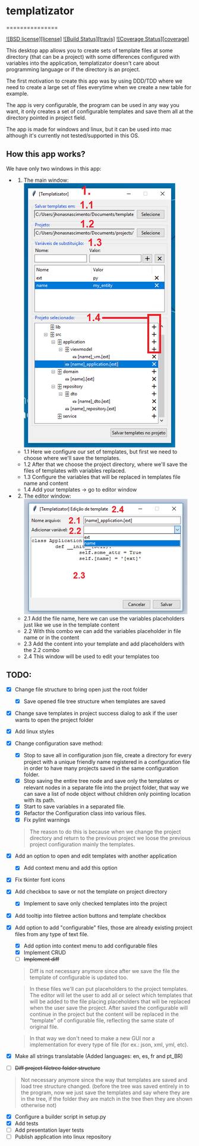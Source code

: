 # templatizator
===============

[![BSD license][license]](https://raw.githubusercontent.com/jhonasn/templatizator/master/LICENSE)
[![Build Status][travis]](https://travis-ci.org/jhonasn/templatizator)
[![Coverage Status][coverage]](https://codecov.io/gh/jhonasn/templatizator)

This desktop app allows you to create sets of template files at some directory (that can be a project) with some differences configured with variables into the application, templatizator doesn't care about programming language or if the directory is an project.

The first motivation to create this app was by using DDD/TDD where we need to create a large set of files everytime when we create a new table for example.

The app is very configurable, the program can be used in any way you want, it only creates a set of configurable templates and save them all at the directory pointed in project field.

The app is made for windows and linux, but it can be used into mac although it's currently not tested/supported in this OS.

## How this app works?
We have only two windows in this app:
- 1. The main window:
  ![Main window picture](https://github.com/jhonasn/templatizator/raw/master/docs/resources/templatizator-window.png "Main window")
  - 1.1 Here we configure our set of templates, but first we need to choose where we'll save the templates.
  - 1.2 After that we choose the project directory, where we'll save the files of templates with variables replaced.
  - 1.3 Configure the variables that will be replaced in templates file name and content
  - 1.4 Add your templates -> go to editor window

- 2. The editor window:
  ![Editor window picture](https://github.com/jhonasn/templatizator/raw/master/docs/resources/templatizator-editor.png "Main window")
  - 2.1 Add the file name, here we can use the variables placeholders just like we use in the template content
  - 2.2 With this combo we can add the variables placeholder in file name or in the content
  - 2.3 Add the content into your template and add placeholders with the 2.2 combo
  - 2.4 This window will be used to edit your templates too

## TODO:
- [x] Change file structure to bring open just the root folder
  - [x] Save opened file tree structure when templates are saved
- [x] Change save templates in project success dialog to ask if the user wants to open the project folder
- [x] Add linux styles
- [x] Change configuration save method:
  - [x] Stop to save all in configuration json file, create a directory for every project with a unique friendly name registered in a configuration file in order to have many projects saved in the same configuration folder.
  - [x] Stop saving the entire tree node and save only the templates or relevant nodes in a separate file into the project folder, that way we can save a list of node object without children only pointing location with its path.
  - [x] Start to save variables in a separated file.
  - [x] Refactor the Configuration class into various files.
  - [x] Fix pylint warnings
  > The reason to do this is because when we change the project directory and return to the previous project we loose the previous project configuration mainly the templates.
- [x] Add an option to open and edit templates with another application
    - [x] Add context menu and add this option
- [x] Fix tkinter font icons
- [x] Add checkbox to save or not the template on project directory
    - [x] Implement to save only checked templates into the project
- [x] Add tooltip into filetree action buttons and template checkbox
- [x] Add option to add "configurable" files, those are already existing project files from any type of text file.
    - [x] Add option into context menu to add configurable files
    - [x] Implement CRUD
    - [ ] ~~Implement diff~~
    > Diff is not necessary anymore since after we save the file the template of configurable is updated too.

    > In these files we'll can put placeholders to the project templates. The editor will let the user to add all or select which templates that will be added to the file placing placeholders that will be replaced when the user save the project. After saved the configurable will continue in the project but the content will be replaced in the "template" of configurable file, reflecting the same state of original file.

  > In that way we don't need to make a new GUI nor a implementation for every type of file (for ex.: json, xml, yml, etc).
- [x] Make all strings translatable (Added languages: en, es, fr and pt_BR)
- [ ] ~~Diff project filetree folder structure~~
> Not necessary anymore since the way that templates are saved and load tree structure changed. (before the tree was saved entirely in to the program, now we just save the templates and say where they are in the tree, if the folder they are match in the tree then they are shown otherwise not)
- [x] Configure a builder script in setup.py
- [x] Add tests
- [ ] Add presentation layer tests
- [ ] Publish application into linux repository
